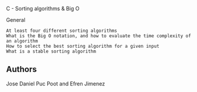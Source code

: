 C - Sorting algorithms & Big O

General

    At least four different sorting algorithms
    What is the Big O notation, and how to evaluate the time complexity of an algorithm
    How to select the best sorting algorithm for a given input
    What is a stable sorting algorithm

## Authors
Jose Daniel Puc Poot and Efren Jimenez

